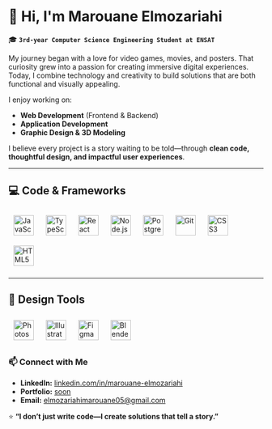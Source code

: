 # 👋 Hi, I'm Marouane Elmozariahi

🎓 **` 3rd-year Computer Science Engineering Student at ENSAT  `**

My journey began with a love for video games, movies, and posters. That curiosity grew into a passion for creating immersive digital experiences. Today, I combine technology and creativity to build solutions that are both functional and visually appealing.

I enjoy working on:
- **Web Development** (Frontend & Backend)
- **Application Development**
- **Graphic Design & 3D Modeling**

I believe every project is a story waiting to be told—through **clean code, thoughtful design, and impactful user experiences**.

---

## 💻 Code & Frameworks
<p>
  <img src="https://cdn.jsdelivr.net/gh/devicons/devicon/icons/javascript/javascript-original.svg" alt="JavaScript" width="40" height="40" style="margin: 10px;"/>
  <img src="https://cdn.jsdelivr.net/gh/devicons/devicon/icons/typescript/typescript-original.svg" alt="TypeScript" width="40" height="40" style="margin: 10px;"/>
  <img src="https://cdn.jsdelivr.net/gh/devicons/devicon/icons/react/react-original.svg" alt="React" width="40" height="40" style="margin: 10px;"/>
  <img src="https://cdn.jsdelivr.net/gh/devicons/devicon/icons/nodejs/nodejs-original.svg" alt="Node.js" width="40" height="40" style="margin: 10px;"/>
  <img src="https://cdn.jsdelivr.net/gh/devicons/devicon/icons/postgresql/postgresql-original.svg" alt="PostgreSQL" width="40" height="40" style="margin: 10px;"/>
  <img src="https://cdn.jsdelivr.net/gh/devicons/devicon/icons/git/git-original.svg" alt="Git" width="40" height="40" style="margin: 10px;"/>
  <img src="https://cdn.jsdelivr.net/gh/devicons/devicon/icons/css3/css3-original.svg" alt="CSS3" width="40" height="40" style="margin: 10px;"/>
  <img src="https://cdn.jsdelivr.net/gh/devicons/devicon/icons/html5/html5-original.svg" alt="HTML5" width="40" height="40" style="margin: 10px;"/>
</p>

---

## 🎨 Design Tools
<p>
  <img src="https://cdn.jsdelivr.net/gh/devicons/devicon/icons/photoshop/photoshop-plain.svg" alt="Photoshop" width="40" height="40" style="margin: 10px;"/>
  <img src="https://cdn.jsdelivr.net/gh/devicons/devicon/icons/illustrator/illustrator-plain.svg" alt="Illustrator" width="40" height="40" style="margin: 10px;"/>
  <img src="https://cdn.jsdelivr.net/gh/devicons/devicon/icons/figma/figma-original.svg" alt="Figma" width="40" height="40" style="margin: 10px;"/>
  <img src="https://cdn.jsdelivr.net/gh/devicons/devicon/icons/blender/blender-original.svg" alt="Blender" width="40" height="40" style="margin: 10px;"/>
</p>


### 📫 Connect with Me

- **LinkedIn:** [linkedin.com/in/marouane-elmozariahi](#)
- **Portfolio:** [soon](#)
- **Email:** elmozariahimarouane05@gmail.com  

⭐ **“I don’t just write code—I create solutions that tell a story.”**

